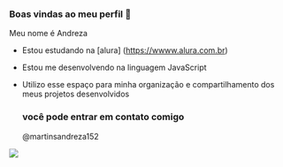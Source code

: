 ### Boas vindas ao meu perfil 💜

Meu nome é Andreza

- Estou estudando na [alura] (https://wwww.alura.com.br)
- Estou me desenvolvendo na linguagem JavaScript
- Utilizo esse espaço para minha organização e compartilhamento dos meus projetos desenvolvidos

  ### você pode entrar em contato comigo

  @martinsandreza152



![](
  https://media1.tenor.com/m/nCWPqFs5MqwAAAAC/anya-forger-jumpscare.gif)
